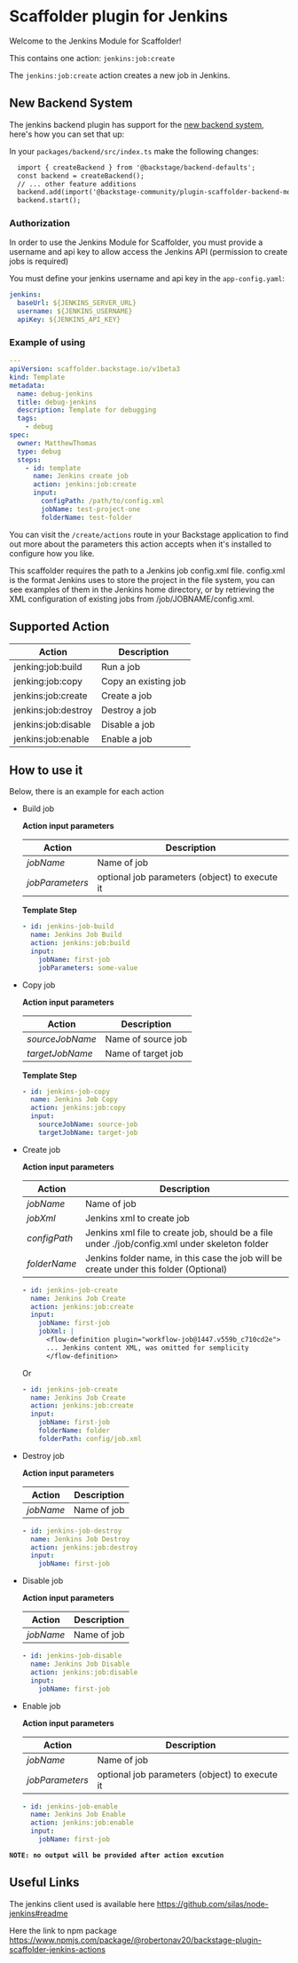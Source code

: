 # Scaffolder plugin for Jenkins

Welcome to the Jenkins Module for Scaffolder!

This contains one action: `jenkins:job:create`

The `jenkins:job:create` action creates a new job in Jenkins.

## New Backend System

The jenkins backend plugin has support for the [new backend system](https://backstage.io/docs/backend-system/), here's how you can set that up:

In your `packages/backend/src/index.ts` make the following changes:

```diff
  import { createBackend } from '@backstage/backend-defaults';
  const backend = createBackend();
  // ... other feature additions
  backend.add(import('@backstage-community/plugin-scaffolder-backend-module-jenkins'));
  backend.start();
```

### Authorization

In order to use the Jenkins Module for Scaffolder, you must provide a username and api key to allow access the Jenkins API (permission to create jobs is required)

You must define your jenkins username and api key in the `app-config.yaml`:

```yaml
jenkins:
  baseUrl: ${JENKINS_SERVER_URL}
  username: ${JENKINS_USERNAME}
  apiKey: ${JENKINS_API_KEY}
```

### Example of using

```yaml
---
apiVersion: scaffolder.backstage.io/v1beta3
kind: Template
metadata:
  name: debug-jenkins
  title: debug-jenkins
  description: Template for debugging
  tags:
    - debug
spec:
  owner: MatthewThomas
  type: debug
  steps:
    - id: template
      name: Jenkins create job
      action: jenkins:job:create
      input:
        configPath: /path/to/config.xml
        jobName: test-project-one
        folderName: test-folder
```

You can visit the `/create/actions` route in your Backstage application to find out more about the parameters this action accepts when it's installed to configure how you like.

This scaffolder requires the path to a Jenkins job config.xml file. config.xml is the format Jenkins uses to store the project in the file system, you can see examples of them in the Jenkins home directory, or by retrieving the XML configuration of existing jobs from /job/JOBNAME/config.xml.

## Supported Action

| Action              | Description          |
| ------------------- | -------------------- |
| jenking:job:build   | Run a job            |
| jenking:job:copy    | Copy an existing job |
| jenkins:job:create  | Create a job         |
| jenkins:job:destroy | Destroy a job        |
| jenkins:job:disable | Disable a job        |
| jenkins:job:enable  | Enable a job         |

## How to use it

Below, there is an example for each action

- Build job

  **Action input parameters**

  | Action          | Description                                    |
  | --------------- | ---------------------------------------------- |
  | _jobName_       | Name of job                                    |
  | _jobParameters_ | optional job parameters (object) to execute it |

  **Template Step**

  ```yaml
  - id: jenkins-job-build
    name: Jenkins Job Build
    action: jenkins:job:build
    input:
      jobName: first-job
      jobParameters: some-value
  ```

- Copy job

  **Action input parameters**

  | Action          | Description        |
  | --------------- | ------------------ |
  | _sourceJobName_ | Name of source job |
  | _targetJobName_ | Name of target job |

  **Template Step**

  ```yaml
  - id: jenkins-job-copy
    name: Jenkins Job Copy
    action: jenkins:job:copy
    input:
      sourceJobName: source-job
      targetJobName: target-job
  ```

- Create job

  **Action input parameters**

  | Action       | Description                                                                                   |
  | ------------ | --------------------------------------------------------------------------------------------- |
  | _jobName_    | Name of job                                                                                   |
  | _jobXml_     | Jenkins xml to create job                                                                     |
  | _configPath_ | Jenkins xml file to create job, should be a file under ./job/config.xml under skeleton folder |
  | _folderName_ | Jenkins folder name, in this case the job will be create under this folder (Optional)         |

  ```yaml
  - id: jenkins-job-create
    name: Jenkins Job Create
    action: jenkins:job:create
    input:
      jobName: first-job
      jobXml: |
        <flow-definition plugin="workflow-job@1447.v559b_c710cd2e">
        ... Jenkins content XML, was omitted for semplicity
        </flow-definition>
  ```

  Or

  ```yaml
  - id: jenkins-job-create
    name: Jenkins Job Create
    action: jenkins:job:create
    input:
      jobName: first-job
      folderName: folder
      folderPath: config/job.xml
  ```

- Destroy job

  **Action input parameters**

  | Action    | Description |
  | --------- | ----------- |
  | _jobName_ | Name of job |

  ```yaml
  - id: jenkins-job-destroy
    name: Jenkins Job Destroy
    action: jenkins:job:destroy
    input:
      jobName: first-job
  ```

- Disable job

  **Action input parameters**

  | Action    | Description |
  | --------- | ----------- |
  | _jobName_ | Name of job |

  ```yaml
  - id: jenkins-job-disable
    name: Jenkins Job Disable
    action: jenkins:job:disable
    input:
      jobName: first-job
  ```

- Enable job

  **Action input parameters**

  | Action          | Description                                    |
  | --------------- | ---------------------------------------------- |
  | _jobName_       | Name of job                                    |
  | _jobParameters_ | optional job parameters (object) to execute it |

  ```yaml
  - id: jenkins-job-enable
    name: Jenkins Job Enable
    action: jenkins:job:enable
    input:
      jobName: first-job
  ```

**`NOTE: no output will be provided after action excution`**

## Useful Links

The jenkins client used is available here <https://github.com/silas/node-jenkins#readme>

Here the link to npm package <https://www.npmjs.com/package/@robertonav20/backstage-plugin-scaffolder-jenkins-actions>
